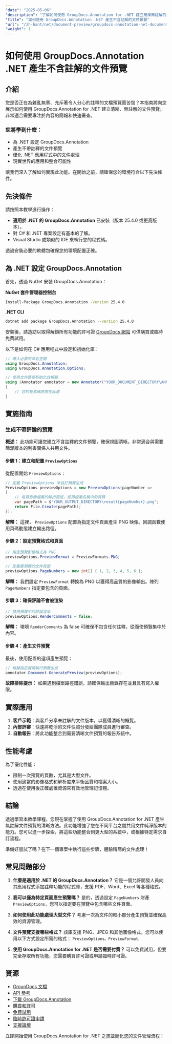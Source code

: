 ```yaml
---
"date": "2025-05-06"
"description": "了解如何使用 GroupDocs.Annotation for .NET 建立簡潔無註解的文件預覽。遵循本指南，提升您的文件呈現和審閱流程。"
"title": "如何使用 GroupDocs.Annotation .NET 產生不含註解的文件預覽"
"url": "/zh-hant/net/document-preview/groupdocs-annotation-net-document-preview-no-comments/"
"weight": 1
---
```


# 如何使用 GroupDocs.Annotation .NET 產生不含註解的文件預覽

## 介紹

您是否正在為雜亂無章、充斥著令人分心的註釋的文檔預覽而苦惱？本指南將向您展示如何使用 GroupDocs.Annotation for .NET 建立清晰、無註解的文件預覽。非常適合需要專注於內容的簡報和快速審查。

### 您將學到什麼：
- 為 .NET 設定 GroupDocs.Annotation
- 產生不帶註釋的文件預覽
- 優化 .NET 應用程式中的文件處理
- 現實世界的應用和整合可能性

讓我們深入了解如何實現此功能。在開始之前，請確保您的環境符合以下先決條件。

## 先決條件

請按照本教學進行操作：
- **適用於 .NET 的 GroupDocs.Annotation** 已安裝（版本 25.4.0 或更高版本）。
- 對 C# 和 .NET 專案設定有基本的了解。
- Visual Studio 或類似的 IDE 來執行您的程式碼。

透過安裝必要的軟體包確保您的環境配置正確。

## 為 .NET 設定 GroupDocs.Annotation

首先，透過 NuGet 安裝 GroupDocs.Annotation：

**NuGet 套件管理器控制台**
```bash
Install-Package GroupDocs.Annotation -Version 25.4.0
```

**.NET CLI**
```bash
dotnet add package GroupDocs.Annotation --version 25.4.0
```

安裝後，請造訪以取得解鎖所有功能的許可證 [GroupDocs 網站](https://purchase.groupdocs.com/buy) 可供購買或臨時免費試用。

以下是如何在 C# 應用程式中設定和初始化庫：

```csharp
// 導入必要的命名空間
using GroupDocs.Annotation;
using GroupDocs.Annotation.Options;

// 使用文件路徑初始化註解器
using (Annotator annotator = new Annotator("YOUR_DOCUMENT_DIRECTORY\ANNOTATED_DOCX"))
{
    // 您的程式碼將放在此處
}
```

## 實施指南

### 生成不帶評論的預覽

**概述：**
此功能可讓您建立不含註釋的文件預覽，確保視圖清晰。非常適合與需要簡潔版本的利害關係人共用文件。

#### 步驟 1：建立和配置 `PreviewOptions`
從配置開始 `PreviewOptions`：

```csharp
// 定義 PreviewOptions 來自訂預覽生成
PreviewOptions previewOptions = new PreviewOptions(pageNumber =>
{
    // 每頁影像檔案的輸出路徑，使用檔案名稱中的頁碼
    var pagePath = $"YOUR_OUTPUT_DIRECTORY\result{pageNumber}.png";
    return File.Create(pagePath);
});
```
**解釋：** 這裡， `PreviewOptions` 配置為指定文件頁面產生 PNG 映像。回調函數使用頁碼動態建立輸出路徑。

#### 步驟 2：設定預覽格式和頁面

```csharp
// 指定預覽影像格式為 PNG
previewOptions.PreviewFormat = PreviewFormats.PNG;

// 定義要預覽的文件頁面
previewOptions.PageNumbers = new int[] { 1, 2, 3, 4, 5, 6 };
```
**解釋：** 我們設定 `PreviewFormat` 轉換為 PNG 以獲得高品質的影像輸出。陣列 `PageNumbers` 指定要包含的頁面。

#### 步驟 3：確保評論不會被渲染

```csharp
// 禁用預覽中的評論渲染
previewOptions.RenderComments = false;
```
**解釋：** 環境 `RenderComments` 為 false 可確保不包含任何註釋，從而使預覽集中於內容。

#### 步驟 4：產生文件預覽

最後，使用配置的選項產生預覽：

```csharp
// 根據指定選項執行預覽生成
annotator.Document.GeneratePreview(previewOptions);
```
**故障排除提示：** 如果遇到檔案路徑錯誤，請確保輸出目錄存在並且具有寫入權限。

## 實際應用

1. **客戶示範**：與客戶分享未註解的文件版本，以獲得清晰的概覽。
2. **內部評審**：快速將乾淨的文件快照分發給團隊成員進行審查。
3. **自動報告**：將此功能整合到需要清晰文件預覽的報告系統中。

## 性能考慮

為了優化性能：
- 限制一次預覽的頁數，尤其是大型文件。
- 使用適當的影像格式和解析度來平衡品質和檔案大小。
- 透過在使用後正確處置資源來有效地管理記憶體。

## 結論

透過學習本教學課程，您現在掌握了使用 GroupDocs.Annotation for .NET 產生無註解文件預覽的清晰方法。此功能增強了您在不同平台之間共用文件純淨版本的能力。您可以進一步探索，將這些功能整合到更大型的系統中，或根據特定需求自訂流程。

準備好嘗試了嗎？在下一個專案中執行這些步驟，體驗精簡的文件處理！

## 常見問題部分

1. **什麼是適用於 .NET 的 GroupDocs.Annotation？** 
   它是一個允許開發人員向其應用程式添加註釋功能的程式庫，支援 PDF、Word、Excel 等各種格式。

2. **我可以僅為特定頁面產生預覽嗎？**
   是的，透過設定 `PageNumbers` 財產 `PreviewOptions`，您可以指定要在預覽中包含哪些文件頁面。

3. **如何使用此功能處理大型文件？**
   考慮一次為文件的較小部分產生預覽並確保高效的資源管理。

4. **文件預覽支援哪些格式？**
   該庫支援 PNG、JPEG 和其他圖像格式。您可以使用以下方式設定所需的格式： `PreviewOptions。PreviewFormat`.

5. **使用 GroupDocs.Annotation for .NET 是否需要付費？**
   可以免費試用，但要完全存取所有功能，您需要購買許可證或申請臨時許可證。

## 資源
- [GroupDocs 文檔](https://docs.groupdocs.com/annotation/net/)
- [API 參考](https://reference.groupdocs.com/annotation/net/)
- [下載 GroupDocs.Annotation](https://releases.groupdocs.com/annotation/net/)
- [購買和許可](https://purchase.groupdocs.com/buy)
- [免費試用](https://releases.groupdocs.com/annotation/net/)
- [臨時許可證申請](https://purchase.groupdocs.com/temporary-license/)
- [支援論壇](https://forum.groupdocs.com/c/annotation/) 

立即開始使用 GroupDocs.Annotation for .NET 之旅並簡化您的文件管理流程！